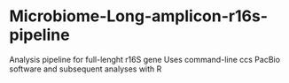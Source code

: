 # Microbiome-Long-amplicon-r16s-pipeline
Analysis pipeline for full-lenght r16S gene 
Uses command-line ccs PacBio software and subsequent analyses with R 
